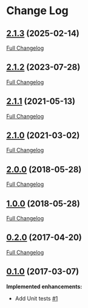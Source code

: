 # Change Log

## [2.1.3](https://github.com/webbuilders-group/silverstripe-gridfield-deleted-items/tree/2.1.3) (2025-02-14)
[Full Changelog](https://github.com/webbuilders-group/silverstripe-gridfield-deleted-items/compare/2.1.2...2.1.3)

## [2.1.2](https://github.com/webbuilders-group/silverstripe-gridfield-deleted-items/tree/2.1.2) (2023-07-28)
[Full Changelog](https://github.com/webbuilders-group/silverstripe-gridfield-deleted-items/compare/2.1.1...2.1.2)

## [2.1.1](https://github.com/webbuilders-group/silverstripe-gridfield-deleted-items/tree/2.1.1) (2021-05-13)
[Full Changelog](https://github.com/webbuilders-group/silverstripe-gridfield-deleted-items/compare/2.1.0...2.1.1)

## [2.1.0](https://github.com/webbuilders-group/silverstripe-gridfield-deleted-items/tree/2.1.0) (2021-03-02)
[Full Changelog](https://github.com/webbuilders-group/silverstripe-gridfield-deleted-items/compare/2.0.0...2.1.0)

## [2.0.0](https://github.com/webbuilders-group/silverstripe-gridfield-deleted-items/tree/2.0.0) (2018-05-28)
[Full Changelog](https://github.com/webbuilders-group/silverstripe-gridfield-deleted-items/compare/1.0.0...2.0.0)

## [1.0.0](https://github.com/webbuilders-group/silverstripe-gridfield-deleted-items/tree/1.0.0) (2018-05-28)
[Full Changelog](https://github.com/webbuilders-group/silverstripe-gridfield-deleted-items/compare/0.2.0...1.0.0)

## [0.2.0](https://github.com/webbuilders-group/silverstripe-gridfield-deleted-items/tree/0.2.0) (2017-04-20)
[Full Changelog](https://github.com/webbuilders-group/silverstripe-gridfield-deleted-items/compare/0.1.0...0.2.0)

## [0.1.0](https://github.com/webbuilders-group/silverstripe-gridfield-deleted-items/tree/0.1.0) (2017-03-07)
**Implemented enhancements:**

- Add Unit tests [\#1](https://github.com/webbuilders-group/silverstripe-gridfield-deleted-items/issues/1)
